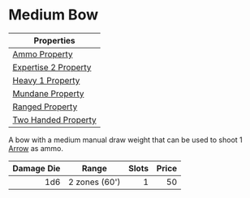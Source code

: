 # Medium Bow

| Properties                                                                    |
| ----------------------------------------------------------------------------- |
| [Ammo Property](../../Weapon%20Properties/Ammo%20Property.md)                 |
| [Expertise 2 Property](../../Weapon%20Properties/Expertise%20X%20Property.md) |
| [Heavy 1 Property](../../Weapon%20Properties/Heavy%20X%20Property.md)         |
| [Mundane Property](../../Material%20Properties/Mundane%20Property.md)         |
| [Ranged Property](../../Weapon%20Properties/Ranged%20Property.md)             |
| [Two Handed Property](../../Weapon%20Properties/Two%20Handed%20Property.md)   |

A bow with a medium manual draw weight that can be used to shoot 1 [Arrow](../Ammo/Arrow.md) as ammo.

| Damage Die | Range         |  Slots | Price |
| ---------: | ------------- | -----: | ----: |
|        1d6 | 2 zones (60') |      1 |    50 |
